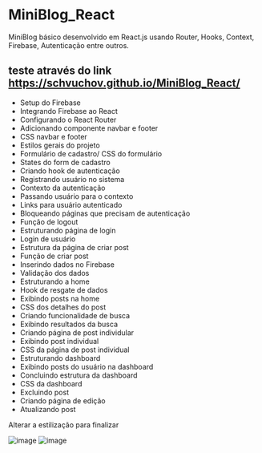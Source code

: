 # MiniBlog_React

MiniBlog básico desenvolvido em React.js usando Router, Hooks, Context, Firebase, Autenticação entre outros.

## teste através do link https://schvuchov.github.io/MiniBlog_React/

  - Setup do Firebase
  - Integrando Firebase ao React
  - Configurando o React Router
  - Adicionando componente navbar e footer
  - CSS navbar e footer
  - Estilos gerais do projeto
  - Formulário de cadastro/ CSS do formulário
  - States do form de cadastro
  - Criando hook de autenticação
  - Registrando usuário no sistema
  - Contexto da autenticação
  - Passando usuário para o contexto
  - Links para usuário autenticado
  - Bloqueando páginas que precisam de autenticação
  - Função de logout
  - Estruturando página de login
  - Login de usuário
  - Estrutura da página de criar post
  - Função de criar post
  - Inserindo dados no Firebase
  - Validação dos dados
  - Estruturando a home
  - Hook de resgate de dados
  - Exibindo posts na home
  - CSS dos detalhes do post
  - Criando funcionalidade de busca
  - Exibindo resultados da busca
  - Criando página de post individular
  - Exibindo post individual
  - CSS da página de post individual
  - Estruturando dashboard
  - Exibindo posts do usuário na dashboard
  - Concluindo estrutura da dashboard
  - CSS da dashboard
  - Excluindo post
  - Criando página de edição
  - Atualizando post

  
   Alterar a estilização para finalizar

![image](https://github.com/Schvuchov/MiniBlog_React/assets/86387013/9ac70d4e-3631-4619-ba26-f199bf60a787)
![image](https://github.com/Schvuchov/MiniBlog_React/assets/86387013/a29ba4f3-012e-4364-84ab-65c053ec2987)

